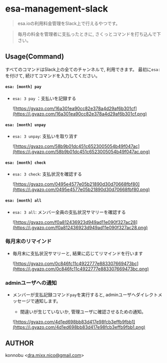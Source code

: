 esa-management-slack
===

> esa.ioの利用料金管理をSlack上で行えるやつです。

> 毎月の料金を管理者に支払ったときに, さくっとコマンドを打ち込んで下さい。

## Usage(Command)

すべてのコマンドはSlack上の全てのチャンネルで, 利用できます。
最初に`esa: `を付けて, 続けてコマンドを入力してください。



#### `esa: [month] pay` 

- `esa: 3 pay` ：支払いを記録する
  
  ![https://gyazo.com/16a301ea90cc82e378a4d29af6b301cf](https://i.gyazo.com/16a301ea90cc82e378a4d29af6b301cf.png)
  
#### `esa: [month] unpay`

- `esa: 3 unpay`: 支払いを取り消す
  
  ![https://gyazo.com/58b9b01dc451c6523005054b49f047ac](https://i.gyazo.com/58b9b01dc451c6523005054b49f047ac.png)
  
#### `esa: [month] check`

- `esa: 3 check`: 支払状況を確認する
  
  ![https://gyazo.com/0495e4577e05b21890d30d70668fbf80](https://i.gyazo.com/0495e4577e05b21890d30d70668fbf80.png)
  
#### `esa: [month] all`

- `esa: 3 all`: メンバー全員の支払状況サマリーを確認する
  
  ![https://gyazo.com/f0a812436923d949ad11e090f327ac28](https://i.gyazo.com/f0a812436923d949ad11e090f327ac28.png)
  

### 毎月末のリマインド

- 毎月末に支払状況サマリーと, 結果に応じてリマインドを行います

  ![https://gyazo.com/0c846fc11c4922777e883307669473bc](https://i.gyazo.com/0c846fc11c4922777e883307669473bc.png)
  
### adminユーザへの通知

- メンバーが支払記録コマンド`pay`を実行すると, adminユーザへダイレクトメッセージで通知します。
  - 間違いが生じていないか, 管理ユーザに確認させるための通知。
  
   ![https://gyazo.com/4d1ed698bb83d417e98fcb3effb9fbb1](https://i.gyazo.com/4d1ed698bb83d417e98fcb3effb9fbb1.png)
  
## AUTHOR

konnobu \<dra.mixx.nico@gmail.com\>
  





